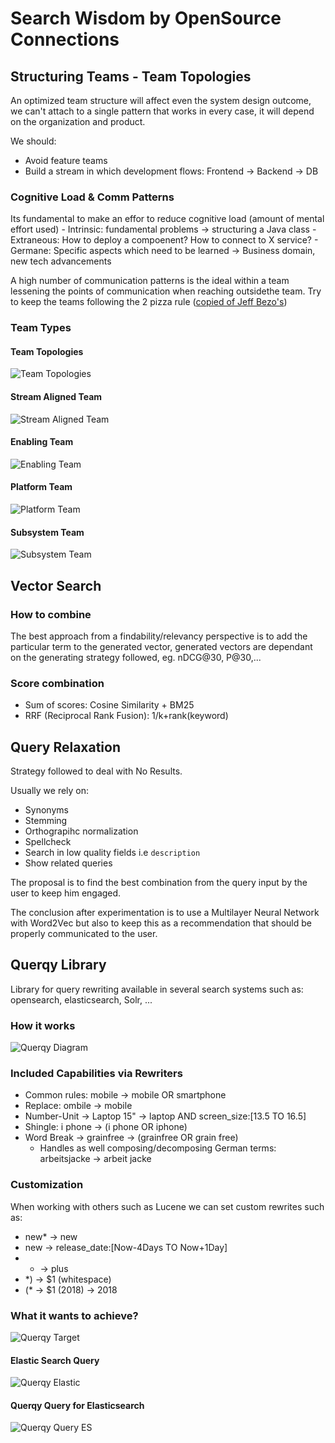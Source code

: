 # Search Wisdom by OpenSource Connections

## Structuring Teams - Team Topologies

An optimized team structure will affect even the system design outcome, we can't attach to a single pattern that works in every case, it will depend on the organization and product.

We should:
 - Avoid feature teams
 - Build a stream in which development flows: Frontend -> Backend -> DB

### Cognitive Load & Comm Patterns

Its fundamental to make an effor to reduce cognitive load (amount of mental effort used)
    - Intrinsic: fundamental problems -> structuring a Java class
    - Extraneous: How to deploy a compoenent? How to connect to X service?
    - Germane: Specific aspects which need to be learned -> Business domain, new tech advancements

A high number of communication patterns is the ideal within a team lessening the points of communication when reaching outsidethe team.
Try to keep the teams following the 2 pizza rule ([copied of Jeff Bezo's](https://www.theguardian.com/technology/2018/apr/24/the-two-pizza-rule-and-the-secret-of-amazons-success))

### Team Types

#### Team Topologies

![Team Topologies](img/sw-team-topologies.png)

#### Stream Aligned Team

![Stream Aligned Team](img/sw-stream-team.png)

#### Enabling Team

![Enabling Team](img/sw-enabling-team.png)

#### Platform Team

![Platform Team](img/sw-platform-team.png)

#### Subsystem Team

![Subsystem Team](img/sw-subsystem-team.png)

## Vector Search

### How to combine

The best approach from a findability/relevancy perspective is to add the particular term to the generated vector, generated vectors are dependant on the generating strategy followed, eg. nDCG@30, P@30,...

### Score combination

- Sum of scores: Cosine Similarity + BM25
- RRF (Reciprocal Rank Fusion): 1/k+rank(keyword)


## Query Relaxation

Strategy followed to deal with No Results.

Usually we rely on:

- Synonyms
- Stemming
- Orthograpihc normalization
- Spellcheck
- Search in low quality fields i.e `description`
- Show related queries

The proposal is to find the best combination from the query input by the user to keep him engaged.

The conclusion after experimentation is to use a Multilayer Neural Network with Word2Vec but also to keep this as a recommendation that should be properly communicated to the user.

## Querqy Library

Library for query rewriting available in several search systems such as: opensearch, elasticsearch, Solr, ...

### How it works

![Querqy Diagram](img/querqy-diagram.png)

### Included Capabilities via Rewriters

- Common rules: mobile -> mobile OR smartphone
- Replace: ombile -> mobile
- Number-Unit -> Laptop 15" -> laptop AND screen_size:[13.5 TO 16.5]
- Shingle: i phone -> (i phone OR iphone)
- Word Break -> grainfree -> (grainfree OR grain free)
  - Handles as well composing/decomposing German terms: arbeitsjacke -> arbeit jacke

### Customization

When working with others such as Lucene we can set custom rewrites such as:
- new* -> new
- new -> release_date:[Now-4Days TO Now+1Day]
- + -> plus
- *) -> $1 (whitespace)
- (* -> $1 (2018) -> 2018

### What it wants to achieve?

![Querqy Target](img/querqy-target.png)

#### Elastic Search Query

![Querqy Elastic](img/querqy-elastic.png)

#### Querqy Query for Elasticsearch

![Querqy Query ES](img/querqy-querqy-es.png)